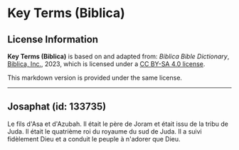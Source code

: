# Key Terms (Biblica)

## License Information

**Key Terms (Biblica)** is based on and adapted from: _Biblica Bible Dictionary_, [Biblica, Inc.](https://www.biblica.com/), 2023, which is licensed under a [CC BY-SA 4.0 license](https://creativecommons.org/licenses/by-sa/4.0/legalcode.en).

This markdown version is provided under the same license.



--------------------------------

## Josaphat (id: 133735)

Le fils d'Asa et d'Azubah. Il était le père de Joram et était issu de la tribu de Juda. Il était le quatrième roi du royaume du sud de Juda. Il a suivi fidèlement Dieu et a conduit le peuple à n'adorer que Dieu.


